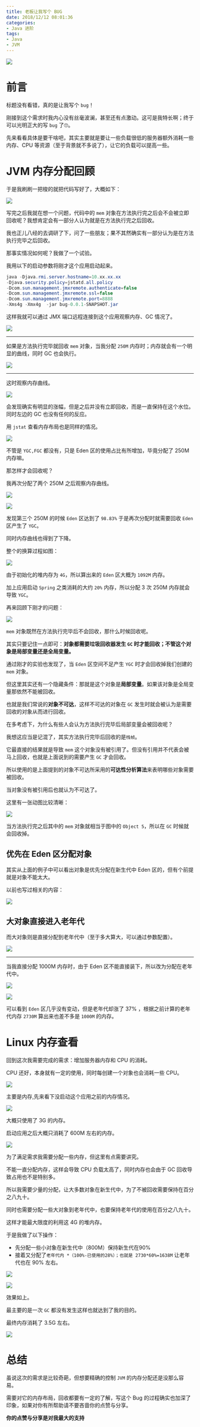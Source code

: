 ```yaml
---
title: 老板让我写个 BUG
date: 2018/12/12 08:01:36 
categories: 
- Java 进阶
tags: 
- Java
- JVM
---
```


![](https://ws3.sinaimg.cn/large/006tNbRwly1fy25iirb5tj31hc0u0e81.jpg)

# 前言

标题没有看错，真的是让我写个 `bug`！

刚接到这个需求时我内心没有丝毫波澜，甚至还有点激动。这可是我特长啊；终于可以光明正大的写 `bug` 了🙄。

先来看看具体是要干啥吧，其实主要就是要让一些负载很低的服务器额外消耗一些内存、CPU 等资源（至于背景就不多说了），让它的负载可以提高一些。

<!--more-->
# JVM 内存分配回顾

于是我刷刷一把梭的就把代码写好了，大概如下：

![](https://ws2.sinaimg.cn/large/006tNbRwly1fy2t4bjv5bj318s0hgjv4.jpg)

写完之后我就在想一个问题，代码中的 `mem` 对象在方法执行完之后会不会被立即回收呢？我想肯定会有一部分人认为就是在方法执行完之后回收。

我也正儿八经的去调研了下，问了一些朋友；果不其然确实有一部分认为是在方法执行完毕之后回收。

那事实情况如何呢？我做了一个试验。

我用以下的启动参数将刚才这个应用启动起来。

```java
java -Djava.rmi.server.hostname=10.xx.xx.xx 
-Djava.security.policy=jstatd.all.policy 
-Dcom.sun.management.jmxremote.authenticate=false 
-Dcom.sun.management.jmxremote.ssl=false 
-Dcom.sun.management.jmxremote.port=8888  
-Xms4g -Xmx4g  -jar bug-0.0.1-SNAPSHOT.jar
```

这样我就可以通过 JMX 端口远程连接到这个应用观察内存、GC 情况了。

![](https://ws4.sinaimg.cn/large/006tNbRwly1fy2xv0wnp8j30s80je405.jpg)

----

如果是方法执行完毕就回收 `mem` 对象，当我分配 `250M` 内存时；内存就会有一个明显的曲线，同时 GC 也会执行。

![](https://ws2.sinaimg.cn/large/006tNbRwly1fy2ykiyz7cj31gs0b0dhr.jpg)

---

这时观察内存曲线。

![](https://ws4.sinaimg.cn/large/006tNbRwly1fy2y2psuhzj318c0oatbp.jpg)

会发现确实有明显的涨幅，但是之后并没有立即回收，而是一直保持在这个水位。同时左边的 GC 也没有任何的反应。

用 `jstat` 查看内存布局也是同样的情况。

![](https://ws3.sinaimg.cn/large/006tNbRwly1fy2ynuuog3j317i0f2e81.jpg)

不管是 `YGC,FGC` 都没有，只是 Eden 区的使用占比有所增加，毕竟分配了 250M 内存嘛。

那怎样才会回收呢？

我再次分配了两个 250M 之后观察内存曲线。

![](https://ws4.sinaimg.cn/large/006tNbRwly1fy2z2yxof0j30n60buab4.jpg)

![](https://ws1.sinaimg.cn/large/006tNbRwly1fy2z7i5qrdj316m0eeb29.jpg)

发现第三个 250M 的时候 `Eden` 区达到了 `98.83%` 于是再次分配时就需要回收 `Eden` 区产生了 `YGC`。

同时内存曲线也得到了下降。

整个的换算过程如图：

![](https://ws3.sinaimg.cn/large/006tNbRwly1fy2zn03yjoj30sy0mg4qp.jpg)

由于初始化的堆内存为 `4G`，所以算出来的 `Eden` 区大概为 `1092M` 内存。

加上应用启动 `Spring` 之类消耗的大约 `20%` 内存，所以分配 3 次 250M 内存就会导致 `YGC`。

再来回顾下刚才的问题：

![](https://ws2.sinaimg.cn/large/006tNbRwly1fy2t4bjv5bj318s0hgjv4.jpg)

`mem` 对象既然在方法执行完毕后不会回收，那什么时候回收呢。

其实只要记住一点即可：**对象都需要垃圾回收器发生 `GC` 时才能回收；不管这个对象是局部变量还是全局变量。**

通过刚才的实验也发现了，当 `Eden` 区空间不足产生 `YGC` 时才会回收掉我们创建的 `mem` 对象。

但这里其实还有一个隐藏条件：那就是这个对象是**局部变量**。如果该对象是全局变量那依然不能被回收。

也就是我们常说的**对象不可达**，这样不可达的对象在 `GC` 发生时就会被认为是需要回收的对象从而进行回收。

在多考虑下，为什么有些人会认为方法执行完毕后局部变量会被回收呢？

我想这应当是记混了，其实方法执行完毕后回收的是`栈帧`。

它最直接的结果就是导致 `mem` 这个对象没有被引用了。但没有引用并不代表会被马上回收，也就是上面说到的需要产生 `GC` 才会回收。

所以使用的是上面提到的对象不可达所采用的**可达性分析算法**来表明哪些对象需要被回收。

当对象没有被引用后也就认为不可达了。

这里有一张动图比较清晰：

![](https://camo.githubusercontent.com/dc705fafcecd5df825706c0599a5993a1d8e4351/68747470733a2f2f75706c6f61642e77696b696d656469612e6f72672f77696b6970656469612f636f6d6d6f6e732f342f34612f416e696d6174696f6e5f6f665f7468655f4e616976655f4d61726b5f616e645f53776565705f476172626167655f436f6c6c6563746f725f416c676f726974686d2e676966)

当方法执行完之后其中的 `mem` 对象就相当于图中的 `Object 5`，所以在 `GC` 时候就会回收掉。


## 优先在 Eden 区分配对象

其实从上面的例子中可以看出对象是优先分配在新生代中 Eden 区的，但有个前提就是对象不能太大。

以前也写过相关的内容：

![](https://ws1.sinaimg.cn/large/006tNbRwly1fy359itj30j30mn0ecjuh.jpg)

## 大对象直接进入老年代

而大对象则是直接分配到老年代中（至于多大算大，可以通过参数配置）。

![](https://ws1.sinaimg.cn/large/006tNbRwly1fy35t541v1j30qn06pjs4.jpg)

---


当我直接分配 1000M 内存时，由于 Eden 区不能直接装下，所以改为分配在老年代中。

![](https://ws4.sinaimg.cn/large/006tNbRwly1fy35u96ercj309n03eaa5.jpg)


![](https://ws4.sinaimg.cn/large/006tNbRwly1fy37wlwaabj30lq09d4ax.jpg)

可以看到 `Eden` 区几乎没有变动，但是老年代却涨了 37% ，根据之前计算的老年代内存 `2730M` 算出来也差不多是 `1000M` 的内存。


# Linux 内存查看

回到这次我需要完成的需求：增加服务器内存和 CPU 的消耗。

CPU 还好，本身就有一定的使用，同时每创建一个对象也会消耗一些 CPU。

![](https://ws2.sinaimg.cn/large/006tNbRwly1fy35yw0qw9j309w04ewed.jpg)

主要是内存,先来看下没启动这个应用之前的内存情况。

![](https://ws2.sinaimg.cn/large/006tNbRwly1fy3638jhdvj30lh02s422.jpg)

大概只使用了 3G 的内存。

启动应用之后大概只消耗了 600M 左右的内存。

![](https://ws2.sinaimg.cn/large/006tNbRwly1fy364kujo3j30ly05zjz6.jpg)

为了满足需求我需要分配一些内存，但这里有点需要讲究。

不能一直分配内存，这样会导致 CPU 负载太高了，同时内存也会由于 GC 回收导致占用也不是特别多。

所以我需要少量的分配，让大多数对象在新生代中，为了不被回收需要保持在百分之八九十。

同时也需要分配一些大对象到老年代中，也要保持老年代的使用在百分之八九十。

这样才能最大限度的利用这 4G 的堆内存。

于是我做了以下操作：

- 先分配一些小对象在新生代中（800M）保持新生代在90%
- 接着又分配了`老年代内 *（100%-已使用的28%）；也就是 2730*60%=1638M` 让老年代也在 90% 左右。

![](https://ws3.sinaimg.cn/large/006tNbRwly1fy36g355cbj30av04wglr.jpg)

![](https://ws3.sinaimg.cn/large/006tNbRwly1fy36jxum8kj30o20b4wvb.jpg)

效果如上。

最主要的是一次 `GC` 都没有发生这样也就达到了我的目的。

最终内存消耗了 3.5G 左右。

![](https://ws2.sinaimg.cn/large/006tNbRwly1fy36kw89b5j30mq08m4ae.jpg)



# 总结

虽说这次的需求是比较奇葩，但想要精确的控制 `JVM` 的内存分配还是没那么容易。

需要对它的内存布局，回收都要有一定的了解，写这个 Bug 的过程确实也加深了印象，如果对你有所帮助请不要吝啬你的点赞与分享。

**你的点赞与分享是对我最大的支持**
